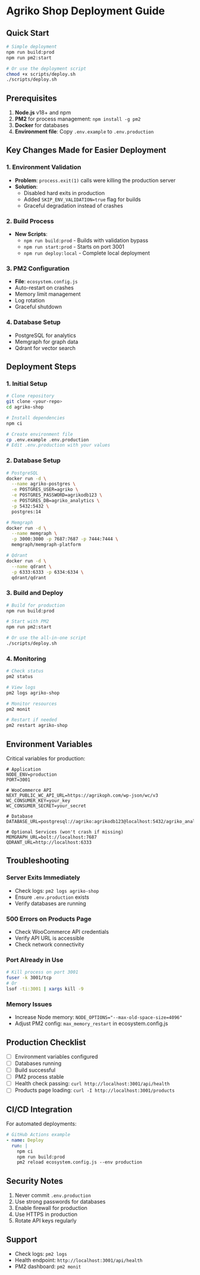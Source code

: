 # Agriko Shop Deployment Guide

## Quick Start

```bash
# Simple deployment
npm run build:prod
npm run pm2:start

# Or use the deployment script
chmod +x scripts/deploy.sh
./scripts/deploy.sh
```

## Prerequisites

1. **Node.js** v18+ and npm
2. **PM2** for process management: `npm install -g pm2`
3. **Docker** for databases
4. **Environment file**: Copy `.env.example` to `.env.production`

## Key Changes Made for Easier Deployment

### 1. Environment Validation
- **Problem**: `process.exit(1)` calls were killing the production server
- **Solution**:
  - Disabled hard exits in production
  - Added `SKIP_ENV_VALIDATION=true` flag for builds
  - Graceful degradation instead of crashes

### 2. Build Process
- **New Scripts**:
  - `npm run build:prod` - Builds with validation bypass
  - `npm run start:prod` - Starts on port 3001
  - `npm run deploy:local` - Complete local deployment

### 3. PM2 Configuration
- **File**: `ecosystem.config.js`
- Auto-restart on crashes
- Memory limit management
- Log rotation
- Graceful shutdown

### 4. Database Setup
- PostgreSQL for analytics
- Memgraph for graph data
- Qdrant for vector search

## Deployment Steps

### 1. Initial Setup
```bash
# Clone repository
git clone <your-repo>
cd agriko-shop

# Install dependencies
npm ci

# Create environment file
cp .env.example .env.production
# Edit .env.production with your values
```

### 2. Database Setup
```bash
# PostgreSQL
docker run -d \
  --name agriko-postgres \
  -e POSTGRES_USER=agriko \
  -e POSTGRES_PASSWORD=agrikodb123 \
  -e POSTGRES_DB=agriko_analytics \
  -p 5432:5432 \
  postgres:14

# Memgraph
docker run -d \
  --name memgraph \
  -p 3000:3000 -p 7687:7687 -p 7444:7444 \
  memgraph/memgraph-platform

# Qdrant
docker run -d \
  --name qdrant \
  -p 6333:6333 -p 6334:6334 \
  qdrant/qdrant
```

### 3. Build and Deploy
```bash
# Build for production
npm run build:prod

# Start with PM2
npm run pm2:start

# Or use the all-in-one script
./scripts/deploy.sh
```

### 4. Monitoring
```bash
# Check status
pm2 status

# View logs
pm2 logs agriko-shop

# Monitor resources
pm2 monit

# Restart if needed
pm2 restart agriko-shop
```

## Environment Variables

Critical variables for production:

```env
# Application
NODE_ENV=production
PORT=3001

# WooCommerce API
NEXT_PUBLIC_WC_API_URL=https://agrikoph.com/wp-json/wc/v3
WC_CONSUMER_KEY=your_key
WC_CONSUMER_SECRET=your_secret

# Database
DATABASE_URL=postgresql://agriko:agrikodb123@localhost:5432/agriko_analytics

# Optional Services (won't crash if missing)
MEMGRAPH_URL=bolt://localhost:7687
QDRANT_URL=http://localhost:6333
```

## Troubleshooting

### Server Exits Immediately
- Check logs: `pm2 logs agriko-shop`
- Ensure `.env.production` exists
- Verify databases are running

### 500 Errors on Products Page
- Check WooCommerce API credentials
- Verify API URL is accessible
- Check network connectivity

### Port Already in Use
```bash
# Kill process on port 3001
fuser -k 3001/tcp
# Or
lsof -ti:3001 | xargs kill -9
```

### Memory Issues
- Increase Node memory: `NODE_OPTIONS="--max-old-space-size=4096"`
- Adjust PM2 config: `max_memory_restart` in ecosystem.config.js

## Production Checklist

- [ ] Environment variables configured
- [ ] Databases running
- [ ] Build successful
- [ ] PM2 process stable
- [ ] Health check passing: `curl http://localhost:3001/api/health`
- [ ] Products page loading: `curl -I http://localhost:3001/products`

## CI/CD Integration

For automated deployments:

```yaml
# GitHub Actions example
- name: Deploy
  run: |
    npm ci
    npm run build:prod
    pm2 reload ecosystem.config.js --env production
```

## Security Notes

1. Never commit `.env.production`
2. Use strong passwords for databases
3. Enable firewall for production
4. Use HTTPS in production
5. Rotate API keys regularly

## Support

- Check logs: `pm2 logs`
- Health endpoint: `http://localhost:3001/api/health`
- PM2 dashboard: `pm2 monit`